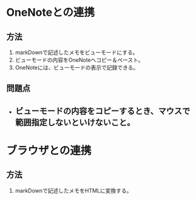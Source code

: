 # OneNoteとの連携
## 方法
1. markDownで記述したメモをビューモードにする。
2. ビューモードの内容をOneNoteへコピー＆ペースト。
3. OneNoteには、ビューモードの表示で記録できる。

## 問題点
* ビューモードの内容をコピーするとき、マウスで範囲指定しないといけないこと。
	- 

# ブラウザとの連携
## 方法
1. markDownで記述したメモをHTMLに変換する。